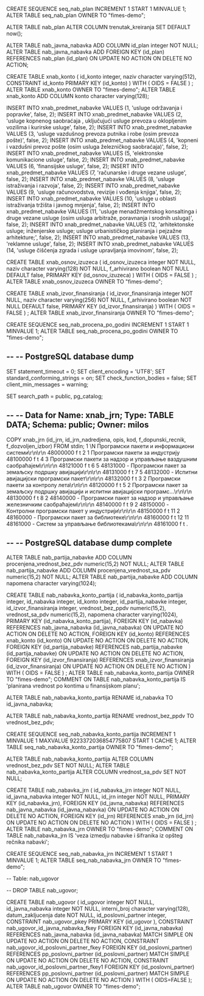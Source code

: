 CREATE SEQUENCE seq_nab_plan
   INCREMENT 1
   START 1
   MINVALUE 1;
ALTER TABLE seq_nab_plan OWNER TO "fimes-demo";

ALTER TABLE nab_plan
   ALTER COLUMN trenutak_kreiranja SET DEFAULT now();
   
ALTER TABLE nab_javna_nabavka ADD COLUMN id_plan integer NOT NULL;
ALTER TABLE nab_javna_nabavka ADD FOREIGN KEY (id_plan) REFERENCES nab_plan (id_plan) ON UPDATE NO ACTION ON DELETE NO ACTION;

CREATE TABLE xnab_konto
(
   id_konto integer, 
   naziv character varying(512), 
   CONSTRAINT id_konto PRIMARY KEY (id_konto)
) 
WITH (
  OIDS = FALSE
)
;
ALTER TABLE xnab_konto OWNER TO "fimes-demo";
ALTER TABLE xnab_konto ADD COLUMN konto character varying(128);

INSERT INTO xnab_predmet_nabavke VALUES (1, 'usluge održavanja i popravke', false, 2);
INSERT INTO xnab_predmet_nabavke VALUES (2, 'usluge kopnenog saobraćaja , uključujući usluge prevoza u oklopljenim vozilima i kurirske usluge', false, 2);
INSERT INTO xnab_predmet_nabavke VALUES (3, 'usluge vazdušnog prevoza putnika i robe (osim prevoza pošte)', false, 2);
INSERT INTO xnab_predmet_nabavke VALUES (4, 'kopneni i vazdušni prevoz pošte (osim usluga železničkog saobraćaja)', false, 2);
INSERT INTO xnab_predmet_nabavke VALUES (5, 'elektronske komunikacione usluge', false, 2);
INSERT INTO xnab_predmet_nabavke VALUES (6, 'finansijske usluge', false, 2);
INSERT INTO xnab_predmet_nabavke VALUES (7, 'računarske i druge vezane usluge', false, 2);
INSERT INTO xnab_predmet_nabavke VALUES (8, 'usluge istraživanja i razvoja', false, 2);
INSERT INTO xnab_predmet_nabavke VALUES (9, 'usluge računovodstva, revizije i vođenja knjiga', false, 2);
INSERT INTO xnab_predmet_nabavke VALUES (10, 'usluge u oblasti istraživanja tržišta i javnog mnjenja', false, 2);
INSERT INTO xnab_predmet_nabavke VALUES (11, 'usluge menadžmentskog konsaltinga i druge vezane usluge (osim usluga arbitraže, poravnanja i srodnih usluga)', false, 2);
INSERT INTO xnab_predmet_nabavke VALUES (12, 'arhitektonske usluge; inženjerske usluge; usluge urbanističkog planiranja i pejzažne arhitekture;', false, 2);
INSERT INTO xnab_predmet_nabavke VALUES (13, 'reklamne usluge', false, 2);
INSERT INTO xnab_predmet_nabavke VALUES (14, 'usluge čišćenja zgrada i usluge upravljanja imovinom', false, 2);


CREATE TABLE xnab_osnov_izuzeca
(
   id_osnov_izuzeca integer NOT NULL, 
   naziv character varying(128) NOT NULL, 
   f_arhivirano boolean NOT NULL DEFAULT false, 
    PRIMARY KEY (id_osnov_izuzeca)
) 
WITH (
  OIDS = FALSE
)
;
ALTER TABLE xnab_osnov_izuzeca OWNER TO "fimes-demo";

CREATE TABLE xnab_izvor_finansiranja
(
   id_izvor_finansiranja integer NOT NULL, 
   naziv character varying(256) NOT NULL, 
   f_arhivirano boolean NOT NULL DEFAULT false, 
    PRIMARY KEY (id_izvor_finansiranja)
) 
WITH (
  OIDS = FALSE
)
;
ALTER TABLE xnab_izvor_finansiranja OWNER TO "fimes-demo";

CREATE SEQUENCE seq_nab_procena_po_godini
   INCREMENT 1
   START 1
   MINVALUE 1;
ALTER TABLE seq_nab_procena_po_godini OWNER TO "fimes-demo";

--
-- PostgreSQL database dump
--

SET statement_timeout = 0;
SET client_encoding = 'UTF8';
SET standard_conforming_strings = on;
SET check_function_bodies = false;
SET client_min_messages = warning;

SET search_path = public, pg_catalog;

--
-- Data for Name: xnab_jrn; Type: TABLE DATA; Schema: public; Owner: milos
--

COPY xnab_jrn (id_jrn, id_jrn_nadredjena, opis, kod, f_dopunski_recnik, f_dozvoljen_izbor) FROM stdin;
1	\N	Програмски пакети и информациони системи\r\n\r\n	48000000	f	t
2	1	Програмски пакети за индустрију	48100000	f	t
4	3	Програмски пакети за надзор и управљање ваздушним саобраћајем\r\n\r\n	48121000	f	t
6	5	48131000 - Програмски пакет за земаљску подршку авијацији\r\n\r\n	48131000	f	t
7	5	48132000 - Испитни авијацијски програмски пакет\r\n\r\n	48132000	f	t
3	2	Програмски пакети за контролу лета\r\n\r\n	48120000	f	t
5	2	Програмски пакет за земаљску подршку авијацији и испитни авијацијски програмс...\r\n\r\n	48130000	f	t
8	2	48140000 - Програмски пакет за надзор и управљање железничким саобраћајем\r\n\r\n	48140000	f	t
9	2	48150000 - Контролни програмски пакет у индустрији\r\n\r\n	48150000	f	t
11	2	48160000 - Програмски пакет за библиотеке\r\n\r\n	48160000	f	t
12	11	48161000 - Систем за управљање библиотекама\r\n\r\n	48161000	f	t
\.


--
-- PostgreSQL database dump complete
--

ALTER TABLE nab_partija_nabavke ADD COLUMN procenjena_vrednost_bez_pdv numeric(15,2) NOT NULL;
ALTER TABLE nab_partija_nabavke ADD COLUMN procenjena_vrednost_sa_pdv numeric(15,2) NOT NULL;
ALTER TABLE nab_partija_nabavke ADD COLUMN napomena character varying(1024);

CREATE TABLE nab_nabavka_konto_partija
(
   id_nabavka_konto_partija integer, 
   id_nabavka integer, 
   id_konto integer, 
   id_partija_nabavke integer, 
   id_izvor_finansiranja integer, 
   vrednost_bez_ppdv numeric(15,2), 
   vrednost_sa_pdv numeric(15,2), 
   napomena character varying(1024), 
    PRIMARY KEY (id_nabavka_konto_partija), 
    FOREIGN KEY (id_nabavka) REFERENCES nab_javna_nabavka (id_javna_nabavka) ON UPDATE NO ACTION ON DELETE NO ACTION, 
    FOREIGN KEY (id_konto) REFERENCES xnab_konto (id_konto) ON UPDATE NO ACTION ON DELETE NO ACTION, 
    FOREIGN KEY (id_partija_nabavke) REFERENCES nab_partija_nabavke (id_partija_nabavke) ON UPDATE NO ACTION ON DELETE NO ACTION, 
    FOREIGN KEY (id_izvor_finansiranja) REFERENCES xnab_izvor_finansiranja (id_izvor_finansiranja) ON UPDATE NO ACTION ON DELETE NO ACTION
) 
WITH (
  OIDS = FALSE
)
;
ALTER TABLE nab_nabavka_konto_partija OWNER TO "fimes-demo";
COMMENT ON TABLE nab_nabavka_konto_partija
  IS 'planirana vrednost po kontima u finansijskom planu';

ALTER TABLE nab_nabavka_konto_partija RENAME id_nabavka  TO id_javna_nabavka;

ALTER TABLE nab_nabavka_konto_partija RENAME vrednost_bez_ppdv  TO vrednost_bez_pdv;

CREATE SEQUENCE seq_nab_nabavka_konto_partija
  INCREMENT 1
  MINVALUE 1
  MAXVALUE 9223372036854775807
  START 1
  CACHE 1;
ALTER TABLE seq_nab_nabavka_konto_partija
  OWNER TO "fimes-demo";


ALTER TABLE nab_nabavka_konto_partija
   ALTER COLUMN vrednost_bez_pdv SET NOT NULL;
ALTER TABLE nab_nabavka_konto_partija
   ALTER COLUMN vrednost_sa_pdv SET NOT NULL;


CREATE TABLE nab_nabavka_jrn
(
   id_nabavka_jrn integer NOT NULL, 
   id_javna_nabavka integer NOT NULL, 
   id_jrn integer NOT NULL, 
    PRIMARY KEY (id_nabavka_jrn), 
    FOREIGN KEY (id_javna_nabavka) REFERENCES nab_javna_nabavka (id_javna_nabavka) ON UPDATE NO ACTION ON DELETE NO ACTION, 
    FOREIGN KEY (id_jrn) REFERENCES xnab_jrn (id_jrn) ON UPDATE NO ACTION ON DELETE NO ACTION
) 
WITH (
  OIDS = FALSE
)
;
ALTER TABLE nab_nabavka_jrn OWNER TO "fimes-demo";
COMMENT ON TABLE nab_nabavka_jrn
  IS 'veza izmedju  nabavke i šifranika iz opšteg rečnika nabavki';

CREATE SEQUENCE seq_nab_nabavka_jrn
   INCREMENT 1
   START 1
   MINVALUE 1;
ALTER TABLE seq_nab_nabavka_jrn OWNER TO "fimes-demo";

-- Table: nab_ugovor

-- DROP TABLE nab_ugovor;

CREATE TABLE nab_ugovor
(
  id_ugovor integer NOT NULL,
  id_javna_nabavka integer NOT NULL,
  interni_broj character varying(128),
  datum_zakljucenja date NOT NULL,
  id_poslovni_partner integer,
  CONSTRAINT nab_ugovor_pkey PRIMARY KEY (id_ugovor ),
  CONSTRAINT nab_ugovor_id_javna_nabavka_fkey FOREIGN KEY (id_javna_nabavka)
      REFERENCES nab_javna_nabavka (id_javna_nabavka) MATCH SIMPLE
      ON UPDATE NO ACTION ON DELETE NO ACTION,
  CONSTRAINT nab_ugovor_id_poslovni_partner_fkey FOREIGN KEY (id_poslovni_partner)
      REFERENCES pp_poslovni_partner (id_poslovni_partner) MATCH SIMPLE
      ON UPDATE NO ACTION ON DELETE NO ACTION,
  CONSTRAINT nab_ugovor_id_poslovni_partner_fkey1 FOREIGN KEY (id_poslovni_partner)
      REFERENCES pp_poslovni_partner (id_poslovni_partner) MATCH SIMPLE
      ON UPDATE NO ACTION ON DELETE NO ACTION
)
WITH (
  OIDS=FALSE
);
ALTER TABLE nab_ugovor
  OWNER TO "fimes-demo";




